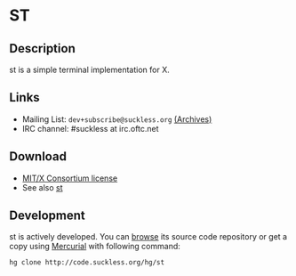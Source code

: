 ST
==

Description
-----------
st is a simple terminal implementation for X.


Links
-----
* Mailing List: `dev+subscribe@suckless.org` [(Archives)](http://lists.suckless.org/dev)
* IRC channel: #suckless at irc.oftc.net

Download
--------
* [MIT/X Consortium license](http://code.suckless.org/hg/st/raw-file/tip/LICENSE)
* See also [st](http://st.suckless.org)

Development
-----------
st is actively developed. You can [browse](http://code.suckless.org/hg/st) its source code repository or get a copy using [Mercurial](http://www.selenic.com/mercurial/) with following command:

	hg clone http://code.suckless.org/hg/st
